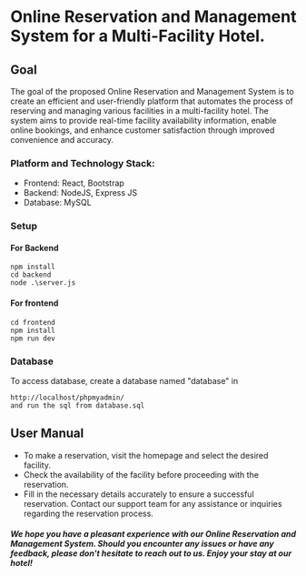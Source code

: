 # Online Reservation and Management System for a Multi-Facility Hotel.

## Goal
The goal of the proposed Online Reservation and Management System is to create an efficient and user-friendly platform that automates the process of reserving and managing various facilities in a multi-facility hotel. The system aims to provide real-time facility availability information, enable online bookings, and enhance customer satisfaction through improved convenience and accuracy.


### Platform and Technology Stack:
- Frontend: React, Bootstrap
- Backend: NodeJS, Express JS
- Database: MySQL

### Setup 

#### For Backend
```
npm install
cd backend
node .\server.js
```
#### For frontend
```
cd frontend
npm install
npm run dev
```

### Database 
To access database, create a database named "database" in 
```
http://localhost/phpmyadmin/
and run the sql from database.sql

```
## User Manual
- To make a reservation, visit the homepage and select the desired facility.
- Check the availability of the facility before proceeding with the reservation.
- Fill in the necessary details accurately to ensure a successful reservation.
Contact our support team for any assistance or inquiries regarding the reservation process.


##### We hope you have a pleasant experience with our Online Reservation and Management System. Should you encounter any issues or have any feedback, please don't hesitate to reach out to us. Enjoy your stay at our hotel!

